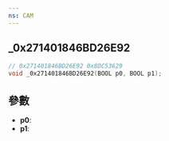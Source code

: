 ```yaml
---
ns: CAM
---
```

## _0x271401846BD26E92

```c
// 0x271401846BD26E92 0x8DC53629
void _0x271401846BD26E92(BOOL p0, BOOL p1);
```


## 參數
* **p0**: 
* **p1**: 

